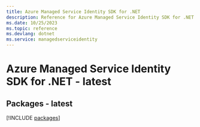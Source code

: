 ```yaml
---
title: Azure Managed Service Identity SDK for .NET
description: Reference for Azure Managed Service Identity SDK for .NET
ms.date: 10/25/2023
ms.topic: reference
ms.devlang: dotnet
ms.service: managedserviceidentity
---
```

# Azure Managed Service Identity SDK for .NET - latest
## Packages - latest
[!INCLUDE [packages](managed-service-identity-index.md)]